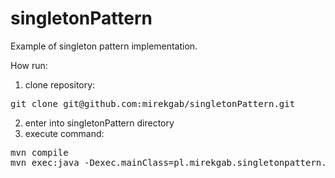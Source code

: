# singletonPattern
Example of singleton pattern implementation.

How run:
1. clone repository:
  <pre>git clone git@github.com:mirekgab/singletonPattern.git</pre>
  
2. enter into singletonPattern directory
3. execute command:
  <pre>mvn compile
mvn exec:java -Dexec.mainClass=pl.mirekgab.singletonpattern.Main</pre>
